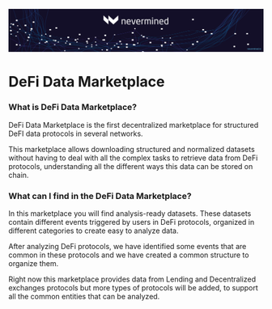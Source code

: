 [![banner](https://raw.githubusercontent.com/nevermined-io/assets/main/images/logo/banner_logo.png)](https://nevermined.io)

# DeFi Data Marketplace

### What is DeFi Data Marketplace?​

DeFi Data Marketplace is the first decentralized marketplace for structured DeFI data protocols in several networks.

This marketplace allows downloading structured and normalized datasets without having to deal with all the complex tasks to retrieve data from DeFi protocols, understanding all the different ways this data can be stored on chain.

### What can I find in the DeFi Data Marketplace?
In this marketplace you will find analysis-ready datasets. These datasets contain different events triggered by users in DeFi protocols, organized in different categories to create easy to analyze data.

After analyzing DeFi protocols, we have identified some events that are common in these protocols and we have created a common structure to organize them.

Right now this marketplace provides data from Lending and Decentralized exchanges protocols but more types of protocols will be added, to support all the common entities that can be analyzed.